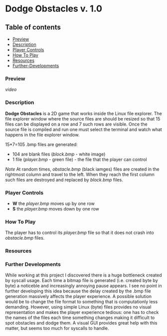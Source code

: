 # Dodge Obstacles v. 1.0

## Table of contents

- [Preview](#preview)
- [Description](#description)
- [Player Controls](#player-controls)
- [How To Play](#how-to-play)
- [Resources](#resources)
- [Further-Developments](#further-developments)

### Preview

*video*

### Description

**Dodge Obstacles** is a 2D game that works inside the Linux file explorer. The file explorer window where the source files are should be resized so that 15 files can be displayed on a row and 7 such rows are visible. Once the source file is compiled and run one must select the terminal and watch what happens in the file explorer window. 

15*7=105 .bmp files are generated:
- 104 are blank files (*block.bmp* - white image)
- 1 file (*player.bmp* - green file) - the file that the player can control

*Note* At random times, *obstacle.bmp* (black iamges) files are created in the rightmost column and travel to the left. When they reach the first column such files are destroyed and replaced by *block.bmp* files.

### Player Controls

- **W** the *player.bmp* moves up by one row
- **S** the *player.bmp* moves down by one row

### How To Play

The player has to control its *player.bmp* file so that it does not crash into *obstacle.bmp* files.

### Resources

### Further Developments

While working at this project I discovered there is a huge bottleneck created by syscall usage. Each time a bitmap file is generated (i.e. created byte by byte) a noticeble and increasingly annoying pause appears. I see no point in further developing this idea because the delay created by the .bmp file generation massively affects the player experience. A possible solution would be to change the file format to something that is computationly less demanding. However, using simple Linux (byte) files provides no visual representation and makes the player experience tedious: one has to check the names of the files each time something changes making it difficult to spot obstacles and dodge them. A visual GUI provides great help with this matter, but seems too much for syscalls to handle.  
